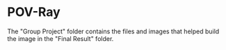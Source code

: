 # POV-Ray

The "Group Project" folder contains the files and images that helped build the image in the "Final Result" folder.

